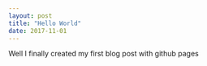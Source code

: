 ```yaml
---
layout: post
title: "Hello World"
date: 2017-11-01
---
```


Well I finally created my first blog post with github pages

